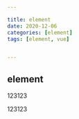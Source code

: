 ```yaml
---

title: element
date: 2020-12-06
categories: [element]
tags: [element, vue]


---
```



## element ##

123123

123123